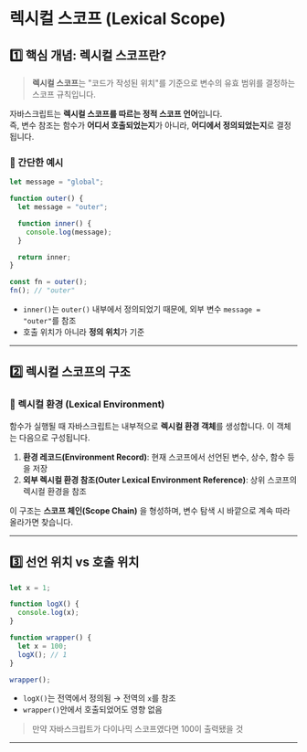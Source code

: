 # 렉시컬 스코프 (Lexical Scope)
## 1️⃣ 핵심 개념: 렉시컬 스코프란?
> **렉시컬 스코프**는 "코드가 작성된 위치"를 기준으로 변수의 유효 범위를 결정하는 스코프 규칙입니다.

자바스크립트는 **렉시컬 스코프를 따르는 정적 스코프 언어**입니다.  
즉, 변수 참조는 함수가 **어디서 호출되었는지**가 아니라, **어디에서 정의되었는지**로 결정됩니다.

### 🧐 간단한 예시
```js
let message = "global";

function outer() {
  let message = "outer";

  function inner() {
    console.log(message);
  }

  return inner;
}

const fn = outer();
fn(); // "outer"
```
- `inner()`는 `outer()` 내부에서 정의되었기 때문에, 외부 변수 `message = "outer"`를 참조
- 호출 위치가 아니라 **정의 위치**가 기준

---

## 2️⃣ 렉시컬 스코프의 구조
### 🔹 렉시컬 환경 (Lexical Environment)
함수가 실행될 때 자바스크립트는 내부적으로 **렉시컬 환경 객체**를 생성합니다. 이 객체는 다음으로 구성됩니다.
1. **환경 레코드(Environment Record)**: 현재 스코프에서 선언된 변수, 상수, 함수 등을 저장
2. **외부 렉시컬 환경 참조(Outer Lexical Environment Reference)**: 상위 스코프의 렉시컬 환경을 참조

이 구조는 **스코프 체인(Scope Chain)** 을 형성하며, 변수 탐색 시 바깥으로 계속 따라 올라가면 찾습니다.

---

## 3️⃣ 선언 위치 vs 호출 위치
```js
let x = 1;

function logX() {
  console.log(x);
}

function wrapper() {
  let x = 100;
  logX(); // 1
}

wrapper();
```
- `logX()`는 전역에서 정의됨 → 전역의 `x`를 참조
- `wrapper()`안에서 호출되었어도 영향 없음
> 만약 자바스크립트가 다이나믹 스코프였다면 100이 출력됐을 것
---